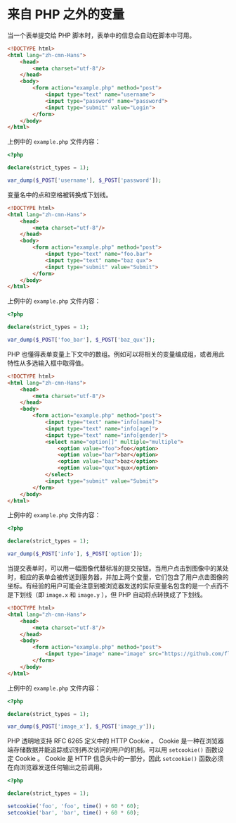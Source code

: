 # 来自 PHP 之外的变量

当一个表单提交给 PHP 脚本时，表单中的信息会自动在脚本中可用。

```html
<!DOCTYPE html>
<html lang="zh-cmn-Hans">
    <head>
        <meta charset="utf-8"/>
    </head>
    <body>
        <form action="example.php" method="post">
            <input type="text" name="username">
            <input type="password" name="password">
            <input type="submit" value="Login">
        </form>
    </body>
</html>
```

上例中的 `example.php` 文件内容：

```php
<?php

declare(strict_types = 1);

var_dump($_POST['username'], $_POST['password']);

```

变量名中的点和空格被转换成下划线。

```html
<!DOCTYPE html>
<html lang="zh-cmn-Hans">
    <head>
        <meta charset="utf-8"/>
    </head>
    <body>
        <form action="example.php" method="post">
            <input type="text" name="foo.bar">
            <input type="text" name="baz qux">
            <input type="submit" value="Submit">
        </form>
    </body>
</html>
```

上例中的 `example.php` 文件内容：

```php
<?php

declare(strict_types = 1);

var_dump($_POST['foo_bar'], $_POST['baz_qux']);

```

PHP 也懂得表单变量上下文中的数组。例如可以将相关的变量编成组，或者用此特性从多选输入框中取得值。

```html
<!DOCTYPE html>
<html lang="zh-cmn-Hans">
    <head>
        <meta charset="utf-8"/>
    </head>
    <body>
        <form action="example.php" method="post">
            <input type="text" name="info[name]">
            <input type="text" name="info[age]">
            <input type="text" name="info[gender]">
            <select name="option[]" multiple="multiple">
                <option value="foo">foo</option>
                <option value="bar">bar</option>
                <option value="baz">baz</option>
                <option value="qux">qux</option>
            </select>
            <input type="submit" value="Submit">
        </form>
    </body>
</html>
```

上例中的 `example.php` 文件内容：

```php
<?php

declare(strict_types = 1);

var_dump($_POST['info'], $_POST['option']);

```

当提交表单时，可以用一幅图像代替标准的提交按钮。当用户点击到图像中的某处时，相应的表单会被传送到服务器，并加上两个变量，它们包含了用户点击图像的坐标。有经验的用户可能会注意到被浏览器发送的实际变量名包含的是一个点而不是下划线（即 `image.x` 和 `image.y` ），但 PHP 自动将点转换成了下划线。

```html
<!DOCTYPE html>
<html lang="zh-cmn-Hans">
    <head>
        <meta charset="utf-8"/>
    </head>
    <body>
        <form action="example.php" method="post">
            <input type="image" name="image" src="https://github.com/fluidicon.png">
        </form>
    </body>
</html>
```

上例中的 `example.php` 文件内容：

```php
<?php

declare(strict_types = 1);

var_dump($_POST['image_x'], $_POST['image_y']);

```

PHP 透明地支持 RFC 6265 定义中的 HTTP Cookie 。 Cookie 是一种在浏览器端存储数据并能追踪或识别再次访问的用户的机制。可以用 `setcookie()` 函数设定 Cookie 。 Cookie 是 HTTP 信息头中的一部分，因此 `setcookie()` 函数必须在向浏览器发送任何输出之前调用。

```php
<?php

declare(strict_types = 1);

setcookie('foo', 'foo', time() + 60 * 60);
setcookie('bar', 'bar', time() + 60 * 60);

```

